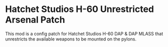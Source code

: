 # Hatchet Studios H-60 Unrestricted Arsenal Patch

This mod is a config patch for Hatchet Studios H-60 DAP & DAP MLASS that unrestricts the available weapons to be mounted on the pylons.
